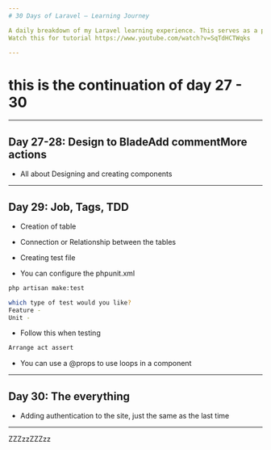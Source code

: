 ```yaml
---
# 30 Days of Laravel – Learning Journey

A daily breakdown of my Laravel learning experience. This serves as a personal guide and reference as I dive into the Laravel framework.
Watch this for tutorial https://www.youtube.com/watch?v=SqTdHCTWqks

---
```


# this is the continuation of day 27 - 30 

---

## Day 27-28: Design to BladeAdd commentMore actions
- All about Designing and creating components 


---

## Day 29: Job, Tags, TDD
- Creation of table 
- Connection or Relationship between the tables 

- Creating test file
- You can configure the phpunit.xml
``` bash
php artisan make:test 

which type of test would you like?
Feature - 
Unit - 
``` 

- Follow this when testing 
``` bash
Arrange act assert 
``` 

- You can use a @props to use loops in a component

---

## Day 30: The everything
- Adding authentication to the site, just the same as the last time 

---

ZZZzzZZZzz
